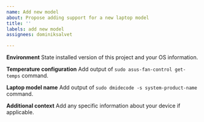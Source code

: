 ```yaml
---
name: Add new model
about: Propose adding support for a new laptop model
title: ''
labels: add new model
assignees: dominiksalvet

---
```


**Environment**
State installed version of this project and your OS information.

**Temperature configuration**
Add output of `sudo asus-fan-control get-temps` command.

**Laptop model name**
Add output of `sudo dmidecode -s system-product-name` command.

**Additional context**
Add any specific information about your device if applicable.
